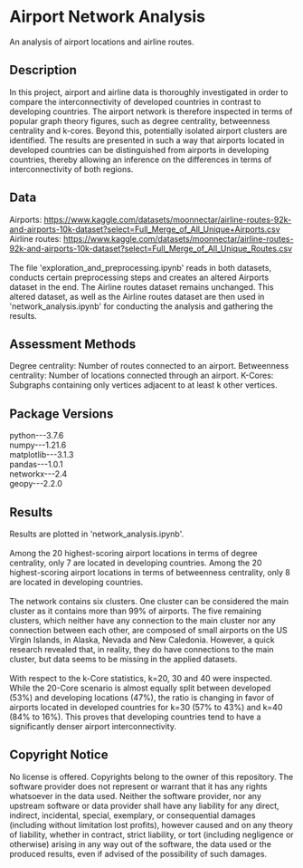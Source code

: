 
# Airport Network Analysis
An analysis of airport locations and airline routes.

## Description
In this project, airport and airline data is thoroughly investigated in order to compare the interconnectivity of developed countries in contrast to developing countries. The airport network is therefore inspected in terms of popular graph theory figures, such as degree centrality, betweenness centrality and k-cores. Beyond this, potentially isolated airport clusters are identified. The results are presented in such a way that airports located in developed countries can be distinguished from airports in developing countries, thereby allowing an inference on the differences in terms of interconnectivity of both regions.

## Data
Airports: https://www.kaggle.com/datasets/moonnectar/airline-routes-92k-and-airports-10k-dataset?select=Full_Merge_of_All_Unique+Airports.csv
Airline routes: https://www.kaggle.com/datasets/moonnectar/airline-routes-92k-and-airports-10k-dataset?select=Full_Merge_of_All_Unique_Routes.csv<br/>
<br/>
The file 'exploration_and_preprocessing.ipynb' reads in both datasets, conducts certain preprocessing steps and creates an altered Airports dataset in the end. The Airline routes dataset remains unchanged. 
This altered dataset, as well as the Airline routes dataset are then used in 'network_analysis.ipynb' for conducting the analysis and gathering the results.

## Assessment Methods
Degree centrality: Number of routes connected to an airport.
Betweenness centrality: Number of locations connected through an airport.
K-Cores: Subgraphs containing only vertices adjacent to at least k other vertices.

## Package Versions
python---3.7.6<br/>
numpy---1.21.6<br/>
matplotlib---3.1.3<br/>
pandas---1.0.1<br/>
networkx---2.4<br/>
geopy---2.2.0<br/>

## Results
Results are plotted in 'network_analysis.ipynb'.<br/>
<br/>
Among the 20 highest-scoring airport locations in terms of degree centrality, only 7 are located in developing countries.
Among the 20 highest-scoring airport locations in terms of betweenness centrality, only 8 are located in developing countries.<br/>
<br/>
The network contains six clusters. One cluster can be considered the main cluster as it contains more than 99% of airports. The five remaining clusters, which neither have any connection to the main cluster nor any connection between each other, are composed of small airports on the US Virgin Islands, in Alaska, Nevada and New Caledonia. However, a quick research revealed that, in reality, they do have connections to the main cluster, but data seems to be missing in the applied datasets.<br/>
<br/>
With respect to the k-Core statistics, k=20, 30 and 40 were inspected. While the 20-Core scenario is almost equally split between developed (53%) and developing locations (47%), the ratio is changing in favor of airports located in developed countries for k=30 (57% to 43%) and k=40 (84% to 16%). This proves that developing countries tend to have a significantly denser airport interconnectivity. 

## Copyright Notice
No license is offered. Copyrights belong to the owner of this repository. The software provider does not represent or warrant that it has any rights whatsoever in the data used. Neither the software provider, nor any upstream software or data provider shall have any liability for any direct, indirect, incidental, special, exemplary, or consequential damages (including without limitation lost profits), however caused and on any theory of liability, whether in contract, strict liability, or tort (including negligence or otherwise) arising in any way out of the software, the data used or the produced results, even if advised of the possibility of such damages.
